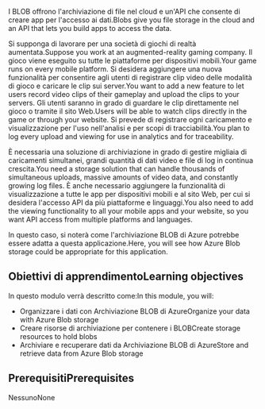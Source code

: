 <span data-ttu-id="25072-101">I BLOB offrono l'archiviazione di file nel cloud e un'API che consente di creare app per l'accesso ai dati.</span><span class="sxs-lookup"><span data-stu-id="25072-101">Blobs give you file storage in the cloud and an API that lets you build apps to access the data.</span></span>

<span data-ttu-id="25072-102">Si supponga di lavorare per una società di giochi di realtà aumentata.</span><span class="sxs-lookup"><span data-stu-id="25072-102">Suppose you work at an augmented-reality gaming company.</span></span> <span data-ttu-id="25072-103">Il gioco viene eseguito su tutte le piattaforme per dispositivi mobili.</span><span class="sxs-lookup"><span data-stu-id="25072-103">Your game runs on every mobile platform.</span></span> <span data-ttu-id="25072-104">Si desidera aggiungere una nuova funzionalità per consentire agli utenti di registrare clip video delle modalità di gioco e caricare le clip sui server.</span><span class="sxs-lookup"><span data-stu-id="25072-104">You want to add a new feature to let users record video clips of their gameplay and upload the clips to your servers.</span></span> <span data-ttu-id="25072-105">Gli utenti saranno in grado di guardare le clip direttamente nel gioco o tramite il sito Web.</span><span class="sxs-lookup"><span data-stu-id="25072-105">Users will be able to watch clips directly in the game or through your website.</span></span> <span data-ttu-id="25072-106">Si prevede di registrare ogni caricamento e visualizzazione per l'uso nell'analisi e per scopi di tracciabilità.</span><span class="sxs-lookup"><span data-stu-id="25072-106">You plan to log every upload and viewing for use in analytics and for traceability.</span></span>

<span data-ttu-id="25072-107">È necessaria una soluzione di archiviazione in grado di gestire migliaia di caricamenti simultanei, grandi quantità di dati video e file di log in continua crescita.</span><span class="sxs-lookup"><span data-stu-id="25072-107">You need a storage solution that can handle thousands of simultaneous uploads, massive amounts of video data, and constantly growing log files.</span></span> <span data-ttu-id="25072-108">È anche necessario aggiungere la funzionalità di visualizzazione a tutte le app per dispositivi mobili e al sito Web, per cui si desidera l'accesso API da più piattaforme e linguaggi.</span><span class="sxs-lookup"><span data-stu-id="25072-108">You also need to add the viewing functionality to all your mobile apps and your website, so you want API access from multiple platforms and languages.</span></span>

<span data-ttu-id="25072-109">In questo caso, si noterà come l'archiviazione BLOB di Azure potrebbe essere adatta a questa applicazione.</span><span class="sxs-lookup"><span data-stu-id="25072-109">Here, you will see how Azure Blob storage could be appropriate for this application.</span></span>

## <a name="learning-objectives"></a><span data-ttu-id="25072-110">Obiettivi di apprendimento</span><span class="sxs-lookup"><span data-stu-id="25072-110">Learning objectives</span></span>

<span data-ttu-id="25072-111">In questo modulo verrà descritto come:</span><span class="sxs-lookup"><span data-stu-id="25072-111">In this module, you will:</span></span>

- <span data-ttu-id="25072-112">Organizzare i dati con Archiviazione BLOB di Azure</span><span class="sxs-lookup"><span data-stu-id="25072-112">Organize your data with Azure Blob storage</span></span>
- <span data-ttu-id="25072-113">Creare risorse di archiviazione per contenere i BLOB</span><span class="sxs-lookup"><span data-stu-id="25072-113">Create storage resources to hold blobs</span></span>
- <span data-ttu-id="25072-114">Archiviare e recuperare dati da Archiviazione BLOB di Azure</span><span class="sxs-lookup"><span data-stu-id="25072-114">Store and retrieve data from Azure Blob storage</span></span>

## <a name="prerequisites"></a><span data-ttu-id="25072-115">Prerequisiti</span><span class="sxs-lookup"><span data-stu-id="25072-115">Prerequisites</span></span>  

<span data-ttu-id="25072-116">Nessuno</span><span class="sxs-lookup"><span data-stu-id="25072-116">None</span></span>